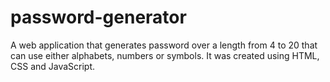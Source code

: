 # password-generator
A web application that generates password over a length from 4 to 20 that can use either alphabets, numbers or symbols.
It was created using HTML, CSS and JavaScript.
